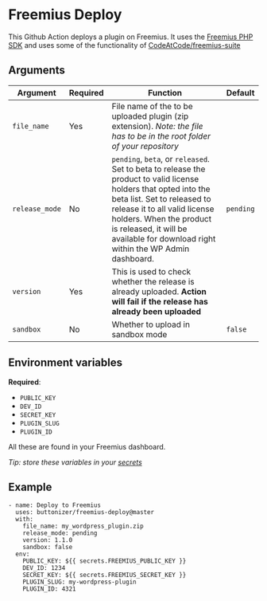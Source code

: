 # Freemius Deploy

This Github Action deploys a plugin on Freemius. It uses the [Freemius PHP SDK](https://github.com/Freemius/freemius-php-sdk.git) and uses some of the functionality of [CodeAtCode/freemius-suite](https://github.com/CodeAtCode/freemius-suite)

## Arguments
| Argument       | Required | Function                                                                                                                                                                                                                                                                                        | Default |
| -------------- | -------- | ------- | ------- |
| `file_name`    | Yes      | File name of the to be uploaded plugin (zip extension).  _Note: the file has to be in the root folder of your repository_                                                                                                                                                                                                                                                      |         |
| `release_mode` | No       | `pending`, `beta`, or `released`. Set to beta to release the product to valid license holders that opted into the beta list. Set to released to release it to all valid license holders. When the product is released, it will be available for download right within the WP Admin dashboard. | `pending` |
| `version` | Yes | This is used to check whether the release is already uploaded. **Action will fail if the release has already been uploaded** | |
| `sandbox` | No | Whether to upload in sandbox mode | `false` |

## Environment variables

**Required**:
- `PUBLIC_KEY`
- `DEV_ID`
- `SECRET_KEY`
- `PLUGIN_SLUG`
- `PLUGIN_ID`

All these are found in your Freemius dashboard.

_Tip: store these variables in your [secrets](https://help.github.com/en/actions/configuring-and-managing-workflows/creating-and-storing-encrypted-secrets)_

## Example
```
- name: Deploy to Freemius
  uses: buttonizer/freemius-deploy@master
  with:
    file_name: my_wordpress_plugin.zip
    release_mode: pending
    version: 1.1.0
    sandbox: false
  env:
    PUBLIC_KEY: ${{ secrets.FREEMIUS_PUBLIC_KEY }}
    DEV_ID: 1234
    SECRET_KEY: ${{ secrets.FREEMIUS_SECRET_KEY }}
    PLUGIN_SLUG: my-wordpress-plugin
    PLUGIN_ID: 4321
```
